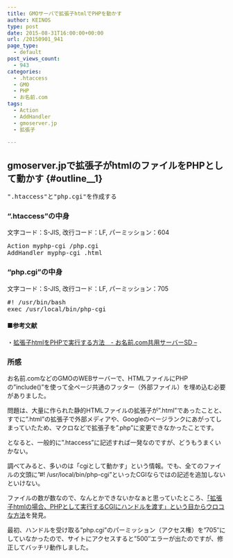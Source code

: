 ```yaml
---
title: GMOサーバで拡張子htmlでPHPを動かす
author: KEINOS
type: post
date: 2015-08-31T16:00:00+00:00
url: /20150901_941
page_type:
  - default
post_views_count:
  - 943
categories:
  - .htaccess
  - GMO
  - PHP
  - お名前.com
tags:
  - Action
  - AddHandler
  - gmoserver.jp
  - 拡張子

---
```

## gmoserver.jpで拡張子がhtmlのファイルをPHPとして動かす {#outline__1}

<div class="section">
  <pre>
".htaccess"と"php.cgi"を作成する
</pre>
  
  <h3 id="outline__1_1">
    &#8220;.htaccess&#8221;の中身
  </h3>
  
  <p>
    文字コード：S-JIS, 改行コード：LF, パーミッション：604
  </p>
  
  <pre>
Action myphp-cgi /php.cgi
AddHandler myphp-cgi .html
</pre>
  
  <h3 id="outline__1_2">
    &#8220;php.cgi&#8221;の中身
  </h3>
  
  <p>
    文字コード：S-JIS, 改行コード：LF, パーミッション：705
  </p>
  
  <pre>
#! /usr/bin/bash
exec /usr/local/bin/php-cgi
</pre>
  
  <h4 id="outline__1_2_1">
    ■参考文献
  </h4>
  
  <p>
    ・<a target="_blank" href="http://ameblo.jp/tu-hunter/entry-11776362314.html">拡張子htmlをPHPで実行する方法　- お名前.com共用サーバーSD &#8211;</a>
  </p>
  
  <h3 id="outline__1_3">
    所感
  </h3>
  
  <p>
    お名前.comなどのGMOのWEBサーバーで、HTMLファイルにPHPの&#8221;include()&#8221;を使って全ページ共通のフッター（外部ファイル）を埋め込む必要がありました。
  </p>
  
  <p>
    問題は、大量に作られた静的HTMLファイルの拡張子が&#8221;.html&#8221;であったことと、すでに&#8221;.html&#8221;の拡張子で外部メディアや、Googleのページランクにあがってしまっていたため、マクロなどで拡張子を&#8221;.php&#8221;に変更できなかったことです。
  </p>
  
  <p>
    となると、一般的に&#8221;.htaccess&#8221;に記述すれば一発なのですが、どうもうまくいかない。
  </p>
  
  <p>
    調べてみると、多いのは「cgiとして動かす」という情報。でも、全てのファイルの文頭に&#8221;#! /usr/local/bin/php-cgi&#8221;といったCGIならではの記述を追加しないといけない。
  </p>
  
  <p>
    ファイルの数が数なので、なんとかできないかなぁと思っていたところ、<a target="_blank" href="http://ameblo.jp/tu-hunter/entry-11776362314.html">「拡張子htmlの場合、PHPとして実行するCGIにハンドルを渡す」という目からウロコな方法</a>を発見。
  </p>
  
  <p>
    最初、ハンドルを受け取る&#8221;php.cgi&#8221;のパーミッション（アクセス権）を&#8221;705&#8243;にしていなかったので、サイトにアクセスすると&#8221;500&#8243;エラーが出たのですが、修正してバッチリ動作しました。
  </p>
</div>
